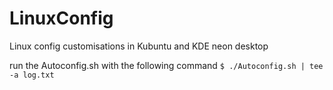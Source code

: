 # LinuxConfig
Linux config customisations in Kubuntu and KDE neon desktop

run the Autoconfig.sh with the following command
``$ ./Autoconfig.sh | tee -a log.txt``
